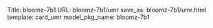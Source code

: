 Title: bloomz-7b1
URL: bloomz-7b1/umr
save_as: bloomz-7b1/umr.html
template: card_umr
model_pkg_name: bloomz-7b1

